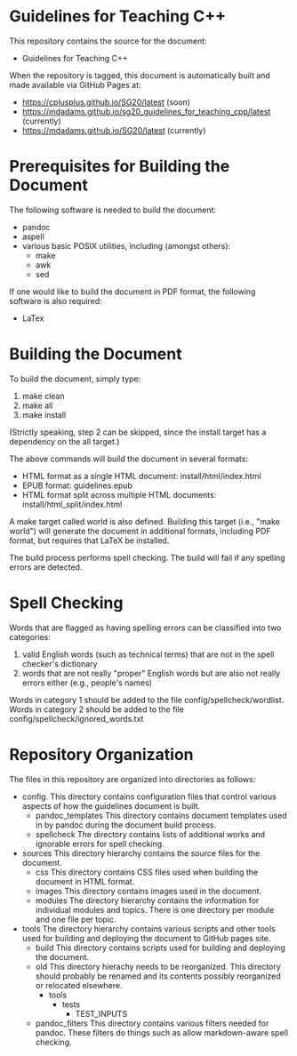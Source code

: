 Guidelines for Teaching C++
===========================

This repository contains the source for the document:

  - Guidelines for Teaching C++

When the repository is tagged, this document is automatically built
and made available via GitHub Pages at:

  - <https://cplusplus.github.io/SG20/latest> (soon)
  - <https://mdadams.github.io/sg20_guidelines_for_teaching_cpp/latest>
    (currently)
  - <https://mdadams.github.io/SG20/latest> (currently)

# Prerequisites for Building the Document

The following software is needed to build the document:

  - pandoc
  - aspell
  - various basic POSIX utilities, including (amongst others):
      - make
      - awk
      - sed

If one would like to build the document in PDF format, the
following software is also required:

  - LaTex

# Building the Document

To build the document, simply type:

  1. make clean
  2. make all
  3. make install

(Strictly speaking, step 2 can be skipped, since the install target
has a dependency on the all target.)

The above commands will build the document in several formats:

  - HTML format as a single HTML document:
    install/html/index.html
  - EPUB format:
    guidelines.epub
  - HTML format split across multiple HTML documents:
    install/html_split/index.html

A make target called world is also defined.  Building this target (i.e.,
"make world") will generate the document in additional formats, including
PDF format, but requires that LaTeX be installed.

The build process performs spell checking.
The build will fail if any spelling errors are detected.

# Spell Checking

Words that are flagged as having spelling errors can be classified
into two categories:

  1. valid English words (such as technical terms) that are not in
     the spell checker's dictionary
  2. words that are not really "proper" English words but are also not
     really errors either (e.g., people's names)

Words in category 1 should be added to the file
config/spellcheck/wordlist.
Words in category 2 should be added to the file
config/spellcheck/ignored_words.txt

# Repository Organization

The files in this repository are organized into directories as follows:

- config.
  This directory contains configuration files that control various
  aspects of how the guidelines document is built.
    - pandoc_templates
      This directory contains document templates used in by pandoc during
      the document build process.
    - spellcheck
      The directory contains lists of additional works and ignorable errors
      for spell checking.
- sources
  This directory hierarchy contains the source files for the document.
    - css
      This directory contains CSS files used when building the document
      in HTML format.
    - images
      This directory contains images used in the document.
    - modules
      The directory hierarchy contains the information for individual modules
      and topics.  There is one directory per module and one file per topic.
- tools
  The directory hierarchy contains various scripts and other tools used for
  building and deploying the document to GitHub pages site.
    - build
      This directory contains scripts used for building and deploying the
      document.
    - old
      This directory hierachy needs to be reorganized.  This directory
      should probably be renamed and its contents possibly reorganized
      or relocated elsewhere.
        - tools
            - tests
                - TEST_INPUTS
    - pandoc_filters
      This directory contains various filters needed for pandoc.  These
      filters do things such as allow markdown-aware spell checking.
